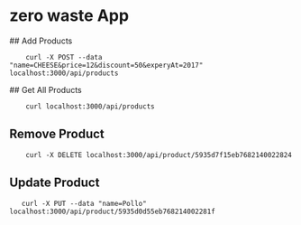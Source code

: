# zero waste App

## Add Products

```
    curl -X POST --data "name=CHEESE&price=12&discount=50&experyAt=2017" localhost:3000/api/products
```

## Get All Products

```
    curl localhost:3000/api/products
```


## Remove Product

```
    curl -X DELETE localhost:3000/api/product/5935d7f15eb7682140022824
```

## Update Product

```
   curl -X PUT --data "name=Pollo" localhost:3000/api/product/5935d0d55eb768214002281f
```
